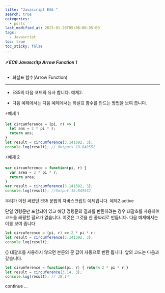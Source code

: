 ```yaml
---
title: "Javascript ES6 "
search: true
categories:
  - posts
last_modified_at: 2023-01-20T05:06:00-05:00
tags:
  - Javascript 
toc: true
toc_sticky: false
---
```


##### ⚡️ EC6 Javascritp Arrow Function 1
- 화살표 함수(Arrow Function) 

------

 * ES5의 다음 코드와 유사 합니다. 예제2.

 * 다음 예제에서는 다음 예제에서는 화살표 함수를 만드는 방법을 보여 줍니다.

  ⚡️예제 1 

```javascript
let circumference = (pi, r) => {
  let ans = 2 * pi * r;
  return ans;
}
let result = circumference(3.141592, 3);
console.log(result); // Outputs 18.849552
```

⚡️예제 2

```javascript
var circumference = function(pi, r) {
  var area = 2 * pi * r;
  return area;
}
var result = circumference(3.141592, 3);
console.log(result); //Output 18.849552
```
우리가 이전 써왔던 ES5 문법의 자바스크립트 예제입니다. 예제2.active

단일 명령문만 포함되어 있고 해당 명령문의 결과를 반환하려는 경우 대괄호를 사용하여 코드를 래핑할 필요가 없습니다. 이것은 그것을 한 줄짜리로 만듭니다. 다음 예제에서는 이를 보여 줍니다

```javascript
let circuference = (pi, r) => 2 * pi * r;
let result = circumference(3.141592, 3);
console.log(result); 
```

{} 대괄호를 사용하지 않으면 본문의 문 값이 자동으로 반환 됩니다. 
앞의 코드는 다음과 같습니다.

```javascript
let cirumference = function(pi, r) { return 2 * pi * r;}
let result = circuference(3.14, 3);
console.log(result); // 18.14
```

continue ...